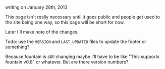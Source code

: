writing on January 28th, 2013

This page isn't really necessary until it goes public and people get used to the site being one way, so this page will be short for now.

Later I'll make note of the changes.

Todo: use the `VERSION` and `LAST_UPDATED` files to update the footer or something?

Because fountain is still changing maybe I'll have to be like "This supports fountain v0.8" or whatever. But are there version numbers?